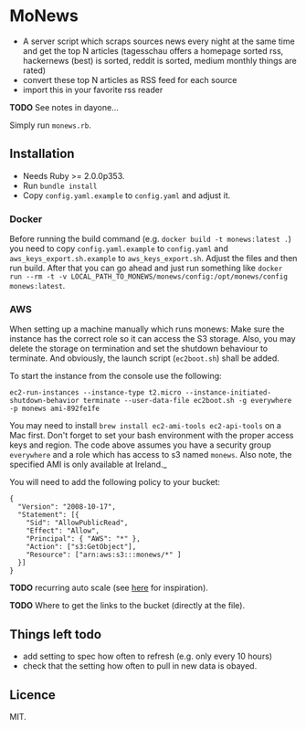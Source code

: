 # MoNews

- A server script which scraps sources news every night at the same time and get the top N articles (tagesschau offers a homepage sorted rss, hackernews (best) is sorted, reddit is sorted, medium monthly things are rated)
- convert these top N articles as RSS feed for each source
- import this in your favorite rss reader

**TODO** See notes in dayone...

Simply run `monews.rb`.

## Installation

* Needs Ruby >= 2.0.0p353.
* Run `bundle install`
* Copy `config.yaml.example` to `config.yaml` and adjust it.

### Docker

Before running the build command (e.g. `docker build -t monews:latest .`) you need to copy `config.yaml.example` to `config.yaml` and `aws_keys_export.sh.example` to `aws_keys_export.sh`. Adjust the files and then run build. After that you can go ahead and just run something like `docker run --rm -t -v LOCAL_PATH_TO_MONEWS/monews/config:/opt/monews/config monews:latest`.
<!-- `docker run --rm -t -v ~/Repositories/monews/config:/opt/monews/config monews:latest`. -->


### AWS

When setting up a machine manually which runs monews: Make sure the instance has the correct role so it can access the S3 storage. Also, you may delete the storage on termination and set the shutdown behaviour to terminate. And obviously, the launch script (`ec2boot.sh`) shall be added.

To start the instance from the console use the following:

    ec2-run-instances --instance-type t2.micro --instance-initiated-shutdown-behavior terminate --user-data-file ec2boot.sh -g everywhere -p monews ami-892fe1fe

You may need to install `brew install ec2-ami-tools ec2-api-tools` on a Mac first. Don't forget to set your bash environment with the proper access keys and region. The code above assumes you have a security group `everywhere` and a role which has access to s3 named `monews`. Also note, the specified AMI is only available at Ireland._

You will need to add the following policy to your bucket:

    {
      "Version": "2008-10-17",
      "Statement": [{
        "Sid": "AllowPublicRead",
        "Effect": "Allow",
        "Principal": { "AWS": "*" },
        "Action": ["s3:GetObject"],
        "Resource": ["arn:aws:s3:::monews/*" ]
      }]
    }

**TODO** recurring auto scale (see [here](http://alestic.com/2011/11/ec2-schedule-instance) for inspiration).

**TODO** Where to get the links to the bucket (directly at the file).

## Things left todo

* add setting to spec how often to refresh (e.g. only every 10 hours)
* check that the setting how often to pull in new data is obayed.

## Licence

MIT.